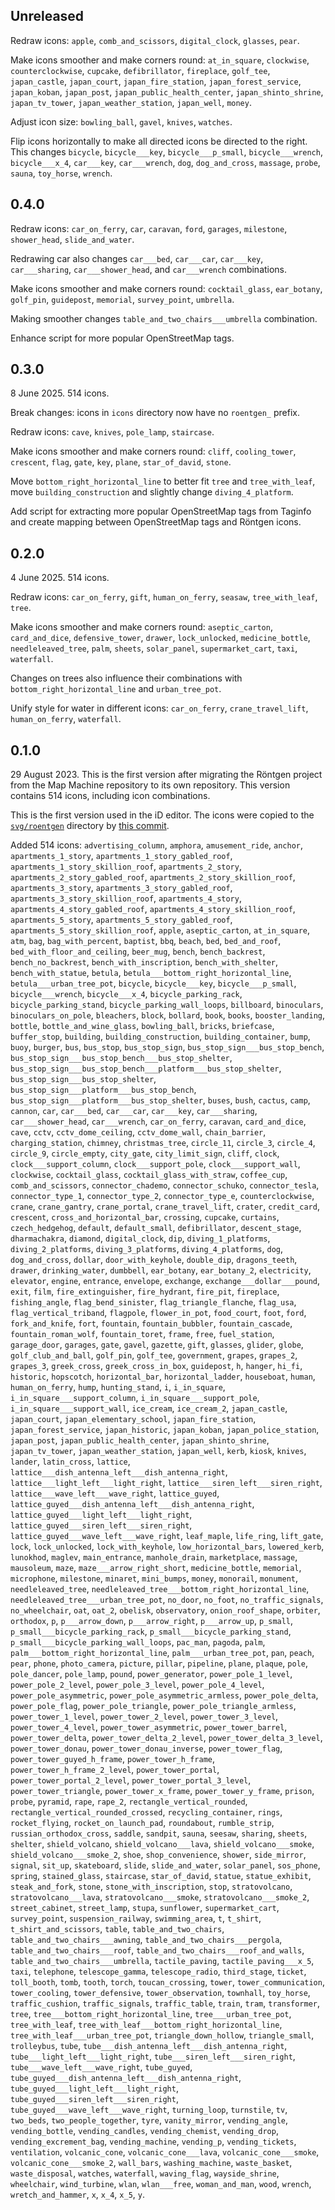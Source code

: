 ## Unreleased

Redraw icons:
  `apple`,
  `comb_and_scissors`,
  `digital_clock`,
  `glasses`,
  `pear`.

Make icons smoother and make corners round:
  `at_in_square`,
  `clockwise`,
  `counterclockwise`,
  `cupcake`,
  `defibrillator`,
  `fireplace`,
  `golf_tee`,
  `japan_castle`,
  `japan_court`,
  `japan_fire_station`,
  `japan_forest_service`,
  `japan_koban`,
  `japan_post`,
  `japan_public_health_center`,
  `japan_shinto_shrine`,
  `japan_tv_tower`,
  `japan_weather_station`,
  `japan_well`,
  `money`.

Adjust icon size:
  `bowling_ball`,
  `gavel`,
  `knives`,
  `watches`.

Flip icons horizontally to make all directed icons be directed to the right.
This changes
  `bicycle`,
  `bicycle___key`,
  `bicycle___p_small`,
  `bicycle___wrench`,
  `bicycle___x_4`,
  `car___key`,
  `car___wrench`,
  `dog`,
  `dog_and_cross`,
  `massage`,
  `probe`,
  `sauna`,
  `toy_horse`,
  `wrench`.


## 0.4.0

Redraw icons:
  `car_on_ferry`,
  `car`,
  `caravan`,
  `ford`,
  `garages`,
  `milestone`,
  `shower_head`,
  `slide_and_water`.

Redrawing car also changes `car___bed`, `car___car`, `car___key`,
`car___sharing`, `car___shower_head`, and `car___wrench` combinations.

Make icons smoother and make corners round:
  `cocktail_glass`,
  `ear_botany`,
  `golf_pin`,
  `guidepost`,
  `memorial`,
  `survey_point`,
  `umbrella`.

Making smoother changes `table_and_two_chairs___umbrella` combination.

Enhance script for more popular OpenStreetMap tags.


## 0.3.0

8 June 2025. 514 icons.

Break changes: icons in `icons` directory now have no `roentgen_` prefix.

Redraw icons:
  `cave`,
  `knives`,
  `pole_lamp`,
  `staircase`.

Make icons smoother and make corners round:
  `cliff`,
  `cooling_tower`,
  `crescent`,
  `flag`,
  `gate`,
  `key`,
  `plane`,
  `star_of_david`,
  `stone`.

Move `bottom_right_horizontal_line` to better fit `tree` and `tree_with_leaf`,
move `building_construction` and slightly change `diving_4_platform`.

Add script for extracting more popular OpenStreetMap tags from Taginfo and
create mapping between OpenStreetMap tags and Röntgen icons.


## 0.2.0

4 June 2025. 514 icons.

Redraw icons:
  `car_on_ferry`,
  `gift`,
  `human_on_ferry`,
  `seasaw`,
  `tree_with_leaf`,
  `tree`.

Make icons smoother and make corners round:
  `aseptic_carton`,
  `card_and_dice`,
  `defensive_tower`,
  `drawer`,
  `lock_unlocked`,
  `medicine_bottle`,
  `needleleaved_tree`,
  `palm`,
  `sheets`,
  `solar_panel`,
  `supermarket_cart`,
  `taxi`,
  `waterfall`.

Changes on trees also influence their combinations with
`bottom_right_horizontal_line` and `urban_tree_pot`.

Unify style for water in different icons:
  `car_on_ferry`,
  `crane_travel_lift`,
  `human_on_ferry`,
  `waterfall`.


## 0.1.0

29 August 2023. This is the first version after migrating the Röntgen project
from the Map Machine repository to its own repository. This version contains 514
icons, including icon combinations.

This is the first version used in the iD editor. The icons were copied to the
[`svg/roentgen`](https://github.com/openstreetmap/iD/tree/develop/svg/roentgen)
directory by
[this commit](https://github.com/openstreetmap/iD/commit/98e9a11a511179b24c8c0aa6f520a9ed372b1c55).

Added 514 icons:
  `advertising_column`,
  `amphora`,
  `amusement_ride`,
  `anchor`,
  `apartments_1_story`,
  `apartments_1_story_gabled_roof`,
  `apartments_1_story_skillion_roof`,
  `apartments_2_story`,
  `apartments_2_story_gabled_roof`,
  `apartments_2_story_skillion_roof`,
  `apartments_3_story`,
  `apartments_3_story_gabled_roof`,
  `apartments_3_story_skillion_roof`,
  `apartments_4_story`,
  `apartments_4_story_gabled_roof`,
  `apartments_4_story_skillion_roof`,
  `apartments_5_story`,
  `apartments_5_story_gabled_roof`,
  `apartments_5_story_skillion_roof`,
  `apple`,
  `aseptic_carton`,
  `at_in_square`,
  `atm`,
  `bag`,
  `bag_with_percent`,
  `baptist`,
  `bbq`,
  `beach`,
  `bed`,
  `bed_and_roof`,
  `bed_with_floor_and_ceiling`,
  `beer_mug`,
  `bench`,
  `bench_backrest`,
  `bench_no_backrest`,
  `bench_with_inscription`,
  `bench_with_shelter`,
  `bench_with_statue`,
  `betula`,
  `betula___bottom_right_horizontal_line`,
  `betula___urban_tree_pot`,
  `bicycle`,
  `bicycle___key`,
  `bicycle___p_small`,
  `bicycle___wrench`,
  `bicycle___x_4`,
  `bicycle_parking_rack`,
  `bicycle_parking_stand`,
  `bicycle_parking_wall_loops`,
  `billboard`,
  `binoculars`,
  `binoculars_on_pole`,
  `bleachers`,
  `block`,
  `bollard`,
  `book`,
  `books`,
  `booster_landing`,
  `bottle`,
  `bottle_and_wine_glass`,
  `bowling_ball`,
  `bricks`,
  `briefcase`,
  `buffer_stop`,
  `building`,
  `building_construction`,
  `building_container`,
  `bump`,
  `buoy`,
  `burger`,
  `bus`,
  `bus_stop`,
  `bus_stop_sign`,
  `bus_stop_sign___bus_stop_bench`,
  `bus_stop_sign___bus_stop_bench___bus_stop_shelter`,
  `bus_stop_sign___bus_stop_bench___platform___bus_stop_shelter`,
  `bus_stop_sign___bus_stop_shelter`,
  `bus_stop_sign___platform___bus_stop_bench`,
  `bus_stop_sign___platform___bus_stop_shelter`,
  `buses`,
  `bush`,
  `cactus`,
  `camp`,
  `cannon`,
  `car`,
  `car___bed`,
  `car___car`,
  `car___key`,
  `car___sharing`,
  `car___shower_head`,
  `car___wrench`,
  `car_on_ferry`,
  `caravan`,
  `card_and_dice`,
  `cave`,
  `cctv`,
  `cctv_dome_ceiling`,
  `cctv_dome_wall`,
  `chain_barrier`,
  `charging_station`,
  `chimney`,
  `christmas_tree`,
  `circle_11`,
  `circle_3`,
  `circle_4`,
  `circle_9`,
  `circle_empty`,
  `city_gate`,
  `city_limit_sign`,
  `cliff`,
  `clock`,
  `clock___support_column`,
  `clock___support_pole`,
  `clock___support_wall`,
  `clockwise`,
  `cocktail_glass`,
  `cocktail_glass_with_straw`,
  `coffee_cup`,
  `comb_and_scissors`,
  `connector_chademo`,
  `connector_schuko`,
  `connector_tesla`,
  `connector_type_1`,
  `connector_type_2`,
  `connector_type_e`,
  `counterclockwise`,
  `crane`,
  `crane_gantry`,
  `crane_portal`,
  `crane_travel_lift`,
  `crater`,
  `credit_card`,
  `crescent`,
  `cross_and_horizontal_bar`,
  `crossing`,
  `cupcake`,
  `curtains`,
  `czech_hedgehog`,
  `default`,
  `default_small`,
  `defibrillator`,
  `descent_stage`,
  `dharmachakra`,
  `diamond`,
  `digital_clock`,
  `dip`,
  `diving_1_platforms`,
  `diving_2_platforms`,
  `diving_3_platforms`,
  `diving_4_platforms`,
  `dog`,
  `dog_and_cross`,
  `dollar`,
  `door_with_keyhole`,
  `double_dip`,
  `dragons_teeth`,
  `drawer`,
  `drinking_water`,
  `dumbbell`,
  `ear_botany`,
  `ear_botany_2`,
  `electricity`,
  `elevator`,
  `engine`,
  `entrance`,
  `envelope`,
  `exchange`,
  `exchange___dollar___pound`,
  `exit`,
  `film`,
  `fire_extinguisher`,
  `fire_hydrant`,
  `fire_pit`,
  `fireplace`,
  `fishing_angle`,
  `flag_bend_sinister`,
  `flag_triangle_flanche`,
  `flag_usa`,
  `flag_vertical_triband`,
  `flagpole`,
  `flower_in_pot`,
  `food_court`,
  `foot`,
  `ford`,
  `fork_and_knife`,
  `fort`,
  `fountain`,
  `fountain_bubbler`,
  `fountain_cascade`,
  `fountain_roman_wolf`,
  `fountain_toret`,
  `frame`,
  `free`,
  `fuel_station`,
  `garage_door`,
  `garages`,
  `gate`,
  `gavel`,
  `gazette`,
  `gift`,
  `glasses`,
  `glider`,
  `globe`,
  `golf_club_and_ball`,
  `golf_pin`,
  `golf_tee`,
  `government`,
  `grapes`,
  `grapes_2`,
  `grapes_3`,
  `greek_cross`,
  `greek_cross_in_box`,
  `guidepost`,
  `h`,
  `hanger`,
  `hi_fi`,
  `historic`,
  `hopscotch`,
  `horizontal_bar`,
  `horizontal_ladder`,
  `houseboat`,
  `human`,
  `human_on_ferry`,
  `hump`,
  `hunting_stand`,
  `i`,
  `i_in_square`,
  `i_in_square___support_column`,
  `i_in_square___support_pole`,
  `i_in_square___support_wall`,
  `ice_cream`,
  `ice_cream_2`,
  `japan_castle`,
  `japan_court`,
  `japan_elementary_school`,
  `japan_fire_station`,
  `japan_forest_service`,
  `japan_historic`,
  `japan_koban`,
  `japan_police_station`,
  `japan_post`,
  `japan_public_health_center`,
  `japan_shinto_shrine`,
  `japan_tv_tower`,
  `japan_weather_station`,
  `japan_well`,
  `kerb`,
  `kiosk`,
  `knives`,
  `lander`,
  `latin_cross`,
  `lattice`,
  `lattice___dish_antenna_left___dish_antenna_right`,
  `lattice___light_left___light_right`,
  `lattice___siren_left___siren_right`,
  `lattice___wave_left___wave_right`,
  `lattice_guyed`,
  `lattice_guyed___dish_antenna_left___dish_antenna_right`,
  `lattice_guyed___light_left___light_right`,
  `lattice_guyed___siren_left___siren_right`,
  `lattice_guyed___wave_left___wave_right`,
  `leaf_maple`,
  `life_ring`,
  `lift_gate`,
  `lock`,
  `lock_unlocked`,
  `lock_with_keyhole`,
  `low_horizontal_bars`,
  `lowered_kerb`,
  `lunokhod`,
  `maglev`,
  `main_entrance`,
  `manhole_drain`,
  `marketplace`,
  `massage`,
  `mausoleum`,
  `maze`,
  `maze___arrow_right_short`,
  `medicine_bottle`,
  `memorial`,
  `microphone`,
  `milestone`,
  `minaret`,
  `mini_bumps`,
  `money`,
  `monorail`,
  `monument`,
  `needleleaved_tree`,
  `needleleaved_tree___bottom_right_horizontal_line`,
  `needleleaved_tree___urban_tree_pot`,
  `no_door`,
  `no_foot`,
  `no_traffic_signals`,
  `no_wheelchair`,
  `oat`,
  `oat_2`,
  `obelisk`,
  `observatory`,
  `onion_roof_shape`,
  `orbiter`,
  `orthodox`,
  `p`,
  `p___arrow_down`,
  `p___arrow_right`,
  `p___arrow_up`,
  `p_small`,
  `p_small___bicycle_parking_rack`,
  `p_small___bicycle_parking_stand`,
  `p_small___bicycle_parking_wall_loops`,
  `pac_man`,
  `pagoda`,
  `palm`,
  `palm___bottom_right_horizontal_line`,
  `palm___urban_tree_pot`,
  `pan`,
  `peach`,
  `pear`,
  `phone`,
  `photo_camera`,
  `picture`,
  `pillar`,
  `pipeline`,
  `plane`,
  `plaque`,
  `pole`,
  `pole_dancer`,
  `pole_lamp`,
  `pound`,
  `power_generator`,
  `power_pole_1_level`,
  `power_pole_2_level`,
  `power_pole_3_level`,
  `power_pole_4_level`,
  `power_pole_asymmetric`,
  `power_pole_asymmetric_armless`,
  `power_pole_delta`,
  `power_pole_flag`,
  `power_pole_triangle`,
  `power_pole_triangle_armless`,
  `power_tower_1_level`,
  `power_tower_2_level`,
  `power_tower_3_level`,
  `power_tower_4_level`,
  `power_tower_asymmetric`,
  `power_tower_barrel`,
  `power_tower_delta`,
  `power_tower_delta_2_level`,
  `power_tower_delta_3_level`,
  `power_tower_donau`,
  `power_tower_donau_inverse`,
  `power_tower_flag`,
  `power_tower_guyed_h_frame`,
  `power_tower_h_frame`,
  `power_tower_h_frame_2_level`,
  `power_tower_portal`,
  `power_tower_portal_2_level`,
  `power_tower_portal_3_level`,
  `power_tower_triangle`,
  `power_tower_x_frame`,
  `power_tower_y_frame`,
  `prison`,
  `probe`,
  `pyramid`,
  `rape`,
  `rape_2`,
  `rectangle_vertical_rounded`,
  `rectangle_vertical_rounded_crossed`,
  `recycling_container`,
  `rings`,
  `rocket_flying`,
  `rocket_on_launch_pad`,
  `roundabout`,
  `rumble_strip`,
  `russian_orthodox_cross`,
  `saddle`,
  `sandpit`,
  `sauna`,
  `seesaw`,
  `sharing`,
  `sheets`,
  `shelter`,
  `shield_volcano`,
  `shield_volcano___lava`,
  `shield_volcano___smoke`,
  `shield_volcano___smoke_2`,
  `shoe`,
  `shop_convenience`,
  `shower`,
  `side_mirror`,
  `signal`,
  `sit_up`,
  `skateboard`,
  `slide`,
  `slide_and_water`,
  `solar_panel`,
  `sos_phone`,
  `spring`,
  `stained_glass`,
  `staircase`,
  `star_of_david`,
  `statue`,
  `statue_exhibit`,
  `steak_and_fork`,
  `stone`,
  `stone_with_inscription`,
  `stop`,
  `stratovolcano`,
  `stratovolcano___lava`,
  `stratovolcano___smoke`,
  `stratovolcano___smoke_2`,
  `street_cabinet`,
  `street_lamp`,
  `stupa`,
  `sunflower`,
  `supermarket_cart`,
  `survey_point`,
  `suspension_railway`,
  `swimming_area`,
  `t`,
  `t_shirt`,
  `t_shirt_and_scissors`,
  `table`,
  `table_and_two_chairs`,
  `table_and_two_chairs___awning`,
  `table_and_two_chairs___pergola`,
  `table_and_two_chairs___roof`,
  `table_and_two_chairs___roof_and_walls`,
  `table_and_two_chairs___umbrella`,
  `tactile_paving`,
  `tactile_paving___x_5`,
  `taxi`,
  `telephone`,
  `telescope_gamma`,
  `telescope_radio`,
  `third_stage`,
  `ticket`,
  `toll_booth`,
  `tomb`,
  `tooth`,
  `torch`,
  `toucan_crossing`,
  `tower`,
  `tower_communication`,
  `tower_cooling`,
  `tower_defensive`,
  `tower_observation`,
  `townhall`,
  `toy_horse`,
  `traffic_cushion`,
  `traffic_signals`,
  `traffic_table`,
  `train`,
  `tram`,
  `transformer`,
  `tree`,
  `tree___bottom_right_horizontal_line`,
  `tree___urban_tree_pot`,
  `tree_with_leaf`,
  `tree_with_leaf___bottom_right_horizontal_line`,
  `tree_with_leaf___urban_tree_pot`,
  `triangle_down_hollow`,
  `triangle_small`,
  `trolleybus`,
  `tube`,
  `tube___dish_antenna_left___dish_antenna_right`,
  `tube___light_left___light_right`,
  `tube___siren_left___siren_right`,
  `tube___wave_left___wave_right`,
  `tube_guyed`,
  `tube_guyed___dish_antenna_left___dish_antenna_right`,
  `tube_guyed___light_left___light_right`,
  `tube_guyed___siren_left___siren_right`,
  `tube_guyed___wave_left___wave_right`,
  `turning_loop`,
  `turnstile`,
  `tv`,
  `two_beds`,
  `two_people_together`,
  `tyre`,
  `vanity_mirror`,
  `vending_angle`,
  `vending_bottle`,
  `vending_candles`,
  `vending_chemist`,
  `vending_drop`,
  `vending_excrement_bag`,
  `vending_machine`,
  `vending_p`,
  `vending_tickets`,
  `ventilation`,
  `volcanic_cone`,
  `volcanic_cone___lava`,
  `volcanic_cone___smoke`,
  `volcanic_cone___smoke_2`,
  `wall_bars`,
  `washing_machine`,
  `waste_basket`,
  `waste_disposal`,
  `watches`,
  `waterfall`,
  `waving_flag`,
  `wayside_shrine`,
  `wheelchair`,
  `wind_turbine`,
  `wlan`,
  `wlan___free`,
  `woman_and_man`,
  `wood`,
  `wrench`,
  `wretch_and_hammer`,
  `x`,
  `x_4`,
  `x_5`,
  `y`.